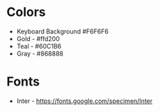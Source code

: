 # Colors
- Keyboard Background #F6F6F6
- Gold - #ffd200
- Teal - #60C1B6
- Gray - #868888

# Fonts
- Inter - https://fonts.google.com/specimen/Inter
